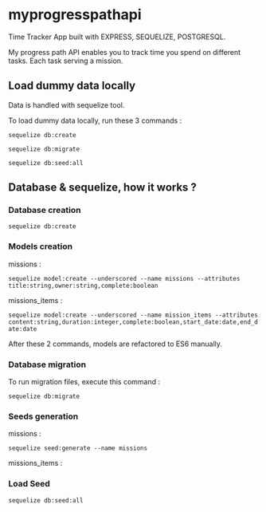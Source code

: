 # myprogresspathapi

Time Tracker App built with EXPRESS, SEQUELIZE, POSTGRESQL.


My progress path API enables you to track time you spend on different tasks. Each task serving a mission. 


## Load dummy data locally

Data is handled with sequelize tool.

To load dummy data locally, run these 3 commands :

```sequelize db:create```

```sequelize db:migrate```

```sequelize db:seed:all```


## Database & sequelize, how it works ?

### Database creation

```sequelize db:create```

### Models creation

missions :

```sequelize model:create --underscored --name missions --attributes title:string,owner:string,complete:boolean```

missions_items :

```sequelize model:create --underscored --name mission_items --attributes content:string,duration:integer,complete:boolean,start_date:date,end_date:date```

After these 2 commands, models are refactored to ES6 manually.

### Database migration

To run migration files, execute this command :

```sequelize db:migrate```


### Seeds generation

missions :

```sequelize seed:generate --name missions```

missions_items :


### Load Seed
```sequelize db:seed:all```



